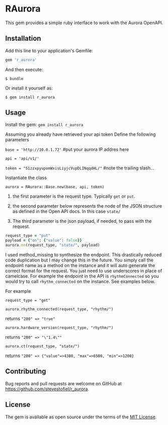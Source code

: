 # RAurora

This gem provides a simple ruby interface to work with the Aurora OpenAPI.

## Installation

Add this line to your application's Gemfile:

```ruby
gem 'r_aurora'
```

And then execute:

    $ bundle

Or install it yourself as:

    $ gem install r_aurora

## Usage

Install the gem:
`gem install r_aurora`

Assuming you already have retrieved your api token
Define the following parameters

`base = 'http://10.0.1.72'` #put your aurora IP addres here

`api = 'api/v1/'`

`token = "51zzxpyupomWxisLiyjcVupDLINqqdHL/"` #note the trailing slash...

Instantiate the class

`aurora = RAurora::Base.new(base, api, token)`

1. the first parameter is the request type.  Typically `get` or `put`.

2. the second parameter below represents the node of the JSON structure as defined in the Open API docs. In this case `state/`

3. The third parameter is the json payload, if needed, to pass with the request.

```ruby
request_type = "put"
payload = {"on": {"value": false}}
aurora.on(request_type, "state/", payload)
```

I used method_missing to synthesize the endpoint. This drastically reduced code duplication but I may change this in the future.  You simply call the endpoint name as a method on the instance and it will auto generate the correct format for the request.  You just need to use underscores in place of camelcase.  For example the endpoint in the API is `rhythmConnected` so you would try to call `rhythm_connected` on the instance.  See examples below.

For example

`request_type = "get"`

`aurora.rhythm_connected(request_type, "rhythm/")`

returns `"200"
=> "true"`

`aurora.hardware_version(request_type, "rhythm/")`

returns `"200"
=> "\"1.4\""`

`aurora.ct(request_type, "state/")`

returns `"200"
=> {"value"=>4300, "max"=>6500, "min"=>1200}`


## Contributing

Bug reports and pull requests are welcome on GitHub at https://github.com/stevestofiel/r_aurora.

## License

The gem is available as open source under the terms of the [MIT License](https://opensource.org/licenses/MIT).
